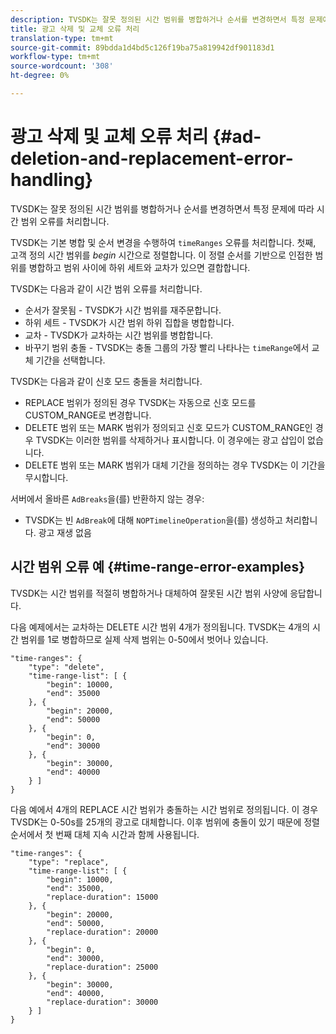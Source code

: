 ```yaml
---
description: TVSDK는 잘못 정의된 시간 범위를 병합하거나 순서를 변경하면서 특정 문제에 따라 시간 범위 오류를 처리합니다.
title: 광고 삭제 및 교체 오류 처리
translation-type: tm+mt
source-git-commit: 89bdda1d4bd5c126f19ba75a819942df901183d1
workflow-type: tm+mt
source-wordcount: '308'
ht-degree: 0%

---
```



# 광고 삭제 및 교체 오류 처리 {#ad-deletion-and-replacement-error-handling}

TVSDK는 잘못 정의된 시간 범위를 병합하거나 순서를 변경하면서 특정 문제에 따라 시간 범위 오류를 처리합니다.

TVSDK는 기본 병합 및 순서 변경을 수행하여 `timeRanges` 오류를 처리합니다. 첫째, 고객 정의 시간 범위를 *begin* 시간으로 정렬합니다. 이 정렬 순서를 기반으로 인접한 범위를 병합하고 범위 사이에 하위 세트와 교차가 있으면 결합합니다.

TVSDK는 다음과 같이 시간 범위 오류를 처리합니다.

* 순서가 잘못됨 - TVSDK가 시간 범위를 재주문합니다.
* 하위 세트 - TVSDK가 시간 범위 하위 집합을 병합합니다.
* 교차 - TVSDK가 교차하는 시간 범위를 병합합니다.
* 바꾸기 범위 충돌 - TVSDK는 충돌 그룹의 가장 빨리 나타나는 `timeRange`에서 교체 기간을 선택합니다.

TVSDK는 다음과 같이 신호 모드 충돌을 처리합니다.

* REPLACE 범위가 정의된 경우 TVSDK는 자동으로 신호 모드를 CUSTOM_RANGE로 변경합니다.
* DELETE 범위 또는 MARK 범위가 정의되고 신호 모드가 CUSTOM_RANGE인 경우 TVSDK는 이러한 범위를 삭제하거나 표시합니다. 이 경우에는 광고 삽입이 없습니다.
* DELETE 범위 또는 MARK 범위가 대체 기간을 정의하는 경우 TVSDK는 이 기간을 무시합니다.

서버에서 올바른 `AdBreaks`을(를) 반환하지 않는 경우:

* TVSDK는 빈 `AdBreak`에 대해 `NOPTimelineOperation`을(를) 생성하고 처리합니다. 광고 재생 없음

## 시간 범위 오류 예 {#time-range-error-examples}

TVSDK는 시간 범위를 적절히 병합하거나 대체하여 잘못된 시간 범위 사양에 응답합니다.

다음 예제에서는 교차하는 DELETE 시간 범위 4개가 정의됩니다. TVSDK는 4개의 시간 범위를 1로 병합하므로 실제 삭제 범위는 0-50에서 벗어나 있습니다.

```
"time-ranges": {
    "type": "delete",
    "time-range-list": [ {
        "begin": 10000,
        "end": 35000
    }, {
        "begin": 20000,
        "end": 50000
    }, {
        "begin": 0,
        "end": 30000
    }, {
        "begin": 30000,
        "end": 40000
    } ]
}
```

다음 예에서 4개의 REPLACE 시간 범위가 충돌하는 시간 범위로 정의됩니다. 이 경우 TVSDK는 0-50s를 25개의 광고로 대체합니다. 이후 범위에 충돌이 있기 때문에 정렬 순서에서 첫 번째 대체 지속 시간과 함께 사용됩니다.

```
"time-ranges": {
    "type": "replace",
    "time-range-list": [ {
        "begin": 10000,
        "end": 35000,
        "replace-duration": 15000
    }, {
        "begin": 20000,
        "end": 50000,
        "replace-duration": 20000
    }, {
        "begin": 0,
        "end": 30000,
        "replace-duration": 25000
    }, {
        "begin": 30000,
        "end": 40000,
        "replace-duration": 30000
    } ]
}
```
